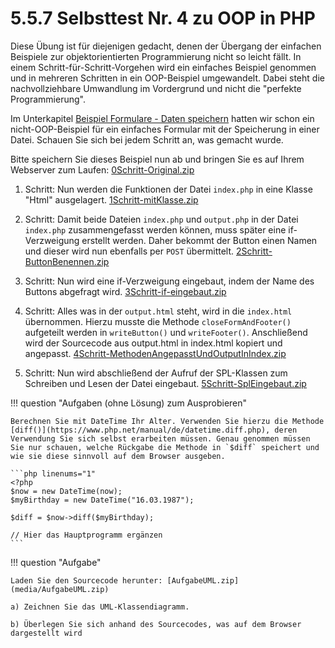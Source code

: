 # 5.5.7 Selbsttest Nr. 4 zu OOP in PHP

Diese Übung ist für diejenigen gedacht, denen der Übergang der einfachen Beispiele zur objektorientierten Programmierung nicht so leicht fällt. In einem Schritt-für-Schritt-Vorgehen wird ein einfaches Beispiel genommen und in mehreren Schritten in ein OOP-Beispiel umgewandelt. Dabei steht die nachvollziehbare Umwandlung im Vordergrund und nicht die "perfekte Programmierung".

Im Unterkapitel [Beispiel Formulare - Daten speichern](../4PHPGrundlagen/4.9.5BeispielFormulareDatenspeichern.md) hatten wir schon ein nicht-OOP-Beispiel für ein einfaches Formular mit der Speicherung in einer Datei. Schauen Sie sich bei jedem Schritt an, was gemacht wurde.

Bitte speichern Sie dieses Beispiel nun ab und bringen Sie es auf Ihrem Webserver zum Laufen: [0Schritt-Original.zip](media/0Schritt-Original.zip)

1. Schritt: Nun werden die Funktionen der Datei `index.php` in eine Klasse "Html" ausgelagert. [1Schritt-mitKlasse.zip](media/1Schritt-mitKlasse.zip)

2. Schritt: Damit beide Dateien `index.php` und `output.php` in der Datei `index.php` zusammengefasst werden können, muss später eine if-Verzweigung erstellt werden. Daher bekommt der Button einen Namen und dieser wird nun ebenfalls per `POST` übermittelt. [2Schritt-ButtonBenennen.zip](media/2Schritt-ButtonBenennen.zip)
3. Schritt: Nun wird eine if-Verzweigung eingebaut, indem der Name des Buttons abgefragt wird. [3Schritt-if-eingebaut.zip](media/3Schritt-if-eingebaut.zip)

4. Schritt: Alles was in der `output.html` steht, wird in die `index.html` übernommen. Hierzu musste die Methode `closeFormAndFooter()` aufgeteilt werden in `writeButton()` und `writeFooter()`. Anschließend wird der Sourcecode aus output.html in index.html kopiert und angepasst. [4Schritt-MethodenAngepasstUndOutputInIndex.zip](media/4Schritt-MethodenAngepasstUndOutputInIndex.zip)

5. Schritt: Nun wird abschließend der Aufruf der SPL-Klassen zum Schreiben und Lesen der Datei eingebaut. [5Schritt-SplEingebaut.zip](media/5Schritt-SplEingebaut.zip)

!!! question "Aufgaben (ohne Lösung) zum Ausprobieren"

    Berechnen Sie mit DateTime Ihr Alter. Verwenden Sie hierzu die Methode [diff()](https://www.php.net/manual/de/datetime.diff.php), deren Verwendung Sie sich selbst erarbeiten müssen. Genau genommen müssen Sie nur schauen, welche Rückgabe die Methode in `$diff` speichert und wie sie diese sinnvoll auf dem Browser ausgeben.

    ```php linenums="1"
    <?php
    $now = new DateTime(now);
    $myBirthday = new DateTime("16.03.1987");

    $diff = $now->diff($myBirthday);

    // Hier das Hauptprogramm ergänzen
    ```

!!! question "Aufgabe"

    Laden Sie den Sourcecode herunter: [AufgabeUML.zip](media/AufgabeUML.zip)

    a) Zeichnen Sie das UML-Klassendiagramm.
    
    b) Überlegen Sie sich anhand des Sourcecodes, was auf dem Browser dargestellt wird
